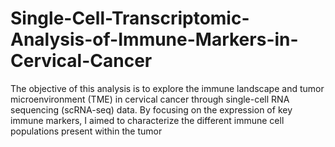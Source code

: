 # Single-Cell-Transcriptomic-Analysis-of-Immune-Markers-in-Cervical-Cancer
The objective of this analysis is to explore the immune landscape and tumor microenvironment (TME) in cervical cancer through single-cell RNA sequencing (scRNA-seq) data. By focusing on the expression of key immune markers, I aimed to characterize the different immune cell populations present within the tumor
